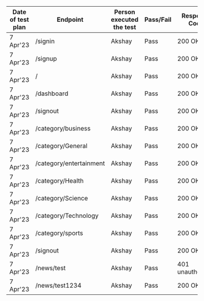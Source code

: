 <p> 
   
 | Date of test plan | Endpoint | Person executed the test | Pass/Fail | Response Code |
| --- | --- | --- | --- | --- |
| 7 Apr'23 | /signin | Akshay | Pass | 200 OK |
| 7 Apr'23 | /signup | Akshay | Pass | 200 OK|
| 7 Apr'23  | / | Akshay | Pass | 200 OK|
| 7 Apr'23 | /dashboard | Akshay | Pass | 200 OK|
| 7 Apr'23  | /signout | Akshay | Pass | 200 OK|
| 7 Apr'23 | /category/business | Akshay | Pass | 200 OK|
| 7 Apr'23 | /category/General | Akshay | Pass | 200 OK|
| 7 Apr'23 | /category/entertainment | Akshay | Pass | 200 OK|
| 7 Apr'23 | /category/Health | Akshay | Pass | 200 OK|
| 7 Apr'23 | /category/Science | Akshay | Pass | 200 OK|
| 7 Apr'23 | /category/Technology | Akshay | Pass | 200 OK|
| 7 Apr'23 | /category/sports | Akshay | Pass | 200 OK|
| 7 Apr'23  | /signout | Akshay | Pass | 200 OK|
| 7 Apr'23 | /news/test | Akshay | Pass | 401 unauthorized|
| 7 Apr'23  | /news/test1234 | Akshay | Pass | 200 OK|

   
   
 </p>
 
 
